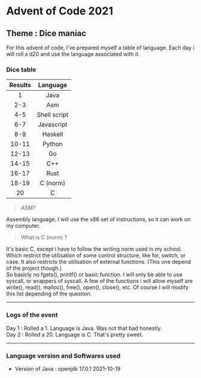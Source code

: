 # Advent of Code 2021
## Theme : Dice maniac

For this advent of code, i've prepared myself a table of language.
Each day i will roll a d20 and use the language associated with it.

### Dice table

| Results | Language     |
|:-------:|:------------:|
|    1    | Java         |
|   2-3   | Asm          |
|   4-5   | Shell script |
|   6-7   | Javascript   |
|   8-9   | Haskell      |
|  10-11  | Python       |
|  12-13  | Go           |
|  14-15  | C++          |
|  16-17  | Rust         |
|  18-19  | C (norm)     |
|    20   | C            |

> ASM?

Assembly language. I will use the x86 set of instructions, so it can work on my computer.

> What is C (norm) ?

It's basic C, except i have to follow the writing norm used in my school.
Which restrict the utilisation of some control structure, like for, switch, or case. It also restricts the utilisation of external functions. (This one depend of the project though.)  
So basicly no fgets(), printf() or basic function. I will only be able to use syscall, or wrappers of syscall.
A few of the functions i will allow myself are write(), read(), malloc(), free(), open(), close(), etc.
Of course I will modify this list depending of the question.

---

### Logs of the event

Day 1 : Rolled a 1. Language is Java. Was not that bad honestly.  
Day 2 : Rolled a 20. Language is C. That's pretty sweet.  

---

### Language version and Softwares used

- Version of Java : openjdk 17.0.1 2021-10-19